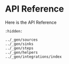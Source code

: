 # API Reference

Here is the API Reference


```{toctree}
:hidden:

../_gen/sources
../_gen/sinks
../_gen/steps
../_gen/helpers
../_gen/integrations/index
```
